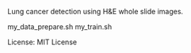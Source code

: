 
Lung cancer detection using H&E whole slide images.

my_data_prepare.sh
my_train.sh

License: MIT License

